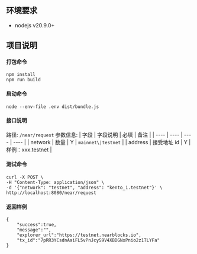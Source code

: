 ## 环境要求

- nodejs v20.9.0+

## 项目说明

#### 打包命令

```
npm install
npm run build
```

#### 启动命令

```
node --env-file .env dist/bundle.js
```

#### 接口说明

路径: `/near/request`
参数信息:
| 字段 | 字段说明 | 必填 | 备注 |
| ---- | ---- | ---- | ---- |
| network | 数量 | Y | `mainnet\|testnet` |
| address | 接受地址 id | Y | 样例：xxx.testnet |

#### 测试命令

```
curl -X POST \
-H "Content-Type: application/json" \
-d '{"network": "testnet", "address": "kento_1.testnet"}' \
http://localhost:8080/near/request

```

#### 返回样例

```
{
    "success":true,
    "message":"",
    "explorer_url":"https://testnet.nearblocks.io",
    "tx_id":"7pRR3YCsdnAaiFL5vPnJcyS9V4XBDGNxPnio2z1TLYFa"
}
```
